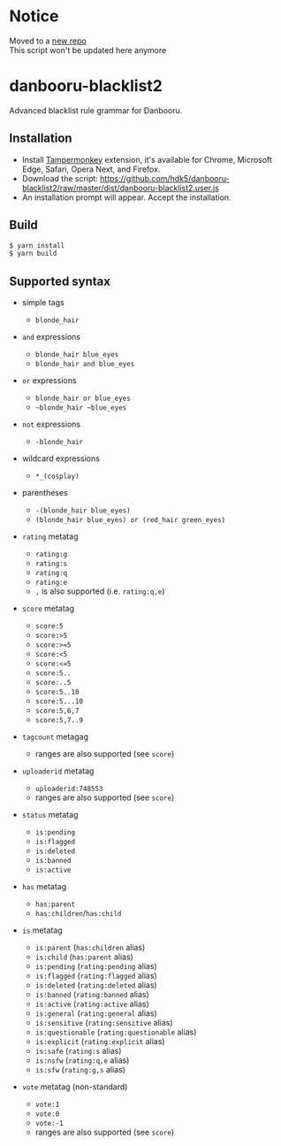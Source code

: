 # Notice

Moved to a [new repo](https://github.com/hdk5/danbooru.user.js)<br>
This script won't be updated here anymore

# danbooru-blacklist2

Advanced blacklist rule grammar for Danbooru.

## Installation

- Install [Tampermonkey](https://tampermonkey.net/) extension, it's available for Chrome, Microsoft Edge, Safari, Opera Next, and Firefox.
- Download the script: https://github.com/hdk5/danbooru-blacklist2/raw/master/dist/danbooru-blacklist2.user.js
- An installation prompt will appear. Accept the installation.

## Build

```sh
$ yarn install
$ yarn build
```

## Supported syntax

- simple tags

  - `blonde_hair`

- `and` expressions

  - `blonde_hair blue_eyes`
  - `blonde_hair and blue_eyes`

- `or` expressions

  - `blonde_hair or blue_eyes`
  - `~blonde_hair ~blue_eyes`

- `not` expressions

  - `-blonde_hair`

- wildcard expressions

  - `*_(cosplay)`

- parentheses

  - `-(blonde_hair blue_eyes)`
  - `(blonde_hair blue_eyes) or (red_hair green_eyes)`

- `rating` metatag

  - `rating:g`
  - `rating:s`
  - `rating:q`
  - `rating:e`
  - `,` is also supported (i.e. `rating:q,e`)

- `score` metatag

  - `score:5`
  - `score:>5`
  - `score:>=5`
  - `score:<5`
  - `score:<=5`
  - `score:5..`
  - `score:..5`
  - `score:5..10`
  - `score:5...10`
  - `score:5,6,7`
  - `score:5,7..9`

- `tagcount` metagag

  - ranges are also supported (see `score`)

- `uploaderid` metatag

  - `uploaderid:748553`
  - ranges are also supported (see `score`)

- `status` metatag

  - `is:pending`
  - `is:flagged`
  - `is:deleted`
  - `is:banned`
  - `is:active`

- `has` metatag

  - `has:parent`
  - `has:children`/`has:child`

- `is` metatag
  - `is:parent` (`has:children` alias)
  - `is:child` (`has:parent` alias)
  - `is:pending` (`rating:pending` alias)
  - `is:flagged` (`rating:flagged` alias)
  - `is:deleted` (`rating:deleted` alias)
  - `is:banned` (`rating:banned` alias)
  - `is:active` (`rating:active` alias)
  - `is:general` (`rating:general` alias)
  - `is:sensitive` (`rating:sensitive` alias)
  - `is:questionable` (`rating:questionable` alias)
  - `is:explicit` (`rating:explicit` alias)
  - `is:safe` (`rating:s` alias)
  - `is:nsfw` (`rating:q,e` alias)
  - `is:sfw` (`rating:g,s` alias)

- `vote` metatag (non-standard)
  - `vote:1`
  - `vote:0`
  - `vote:-1`
  - ranges are also supported (see `score`)
